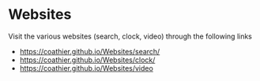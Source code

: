 # Websites
Visit the various websites (search, clock, video) through the following links
- https://coathier.github.io/Websites/search/
- https://coathier.github.io/Websites/clock/
- https://coathier.github.io/Websites/video
